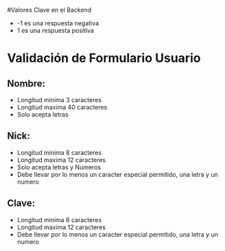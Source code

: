 #Valores Clave en el Backend

*	-1 es una respuesta negativa
*	1 es una respuesta positiva 

# Validación de Formulario Usuario

## Nombre:

* Longitud minima 3 caracteres
* Longitud maxima 40 caracteres 
* Solo acepta letras 

## Nick:

* Longitud minima 8 caracteres
* Longitud maxima 12 caracteres 
* Solo acepta letras y Numeros
* Debe llevar por lo menos un caracter especial permitido, una letra y un numero


## Clave:

* Longitud minima 8 caracteres
* Longitud maxima 12 caracteres 
* Debe llevar por lo menos un caracter especial permitido, una letra y un numero
